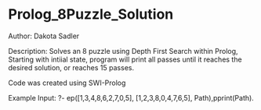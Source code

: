 # Prolog_8Puzzle_Solution

Author: Dakota Sadler

Description:
Solves an 8 puzzle using Depth First Search within Prolog, Starting with intiial state, program will print all passes until it reaches the desired solution, or reaches 15 passes.

Code was created using SWI-Prolog

Example Input:
?- ep([1,3,4,8,6,2,7,0,5], [1,2,3,8,0,4,7,6,5], Path),pprint(Path).
